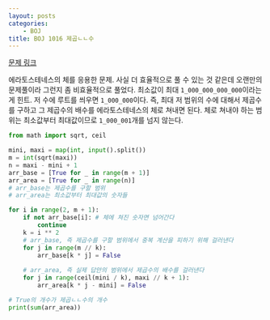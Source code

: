 ```yaml
---
layout: posts
categories:
    - BOJ
title: BOJ 1016 제곱ㄴㄴ수
---
```


[문제 링크](https://www.acmicpc.net/problem/1016)

에라토스테네스의 체를 응용한 문제.
사실 더 효율적으로 풀 수 있는 것 같은데 오랜만의 문제풀이라 그런지 좀 비효율적으로 풀었다.
최소값이 최대 `1_000_000_000_000`이라는 게 힌트. 저 수에 루트를 씌우면 `1_000_000`이다.
즉, 최대 저 범위의 수에 대해서 제곱수를 구하고 그 제곱수의 배수를 에라토스테네스의 체로 쳐내면 된다.
체로 쳐내야 하는 범위는 최소값부터 최대값이므로 `1_000_001`개를 넘지 않는다.

```python
from math import sqrt, ceil

mini, maxi = map(int, input().split())
m = int(sqrt(maxi))
n = maxi - mini + 1
arr_base = [True for _ in range(m + 1)]
arr_area = [True for _ in range(n)]
# arr_base는 제곱수를 구할 범위
# arr_area는 최소값부터 최대값의 숫자들

for i in range(2, m + 1):
    if not arr_base[i]: # 체에 쳐진 숫자면 넘어간다
        continue
    k = i ** 2
    # arr_base, 즉 제곱수를 구할 범위에서 중복 계산을 피하기 위해 걸러낸다
    for j in range(m // k):
        arr_base[k * j] = False
    
    # arr_area, 즉 실제 답안의 범위에서 제곱수의 배수를 걸러낸다
    for j in range(ceil(mini / k), maxi // k + 1):
        arr_area[k * j - mini] = False

# True의 개수가 제곱ㄴㄴ수의 개수
print(sum(arr_area))

```
